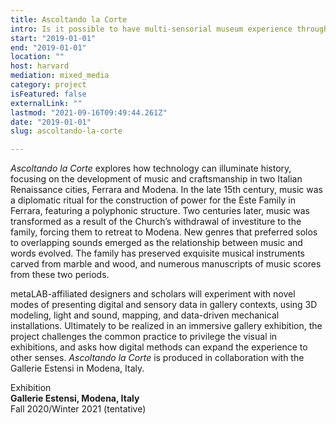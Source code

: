 ```yaml
---
title: Ascoltando la Corte
intro: Is it possible to have multi-sensorial museum experience through digital methods?
start: "2019-01-01"
end: "2019-01-01"
location: ""
host: harvard
mediation: mixed_media
category: project
isFeatured: false
externalLink: ""
lastmod: "2021-09-16T09:49:44.261Z"
date: "2019-01-01"
slug: ascoltando-la-corte

---
```

*Ascoltando la Corte* explores how technology can illuminate history, focusing on the development of music and craftsmanship in two Italian Renaissance cities, Ferrara and Modena. In the late 15th century, music was a diplomatic ritual for the construction of power for the Este Family in Ferrara, featuring a polyphonic structure. Two centuries later, music was transformed as a result of the Church’s withdrawal of investiture to the family, forcing them to retreat to Modena. New genres that preferred solos to overlapping sounds emerged as the relationship between music and words evolved. The family has preserved exquisite musical instruments carved from marble and wood, and numerous manuscripts of music scores from these two periods.

metaLAB-affiliated designers and scholars will experiment with novel modes of presenting digital and sensory data in gallery contexts, using 3D modeling, light and sound, mapping, and data-driven mechanical installations. Ultimately to be realized in an immersive gallery exhibition, the project challenges the common practice to privilege the visual in exhibitions, and asks how digital methods can expand the experience to other senses. *Ascoltando la Corte* is produced in collaboration with the Gallerie Estensi in Modena, Italy.


Exhibition<br />
**Gallerie Estensi, Modena, Italy**<br />
Fall 2020/Winter 2021 (tentative)